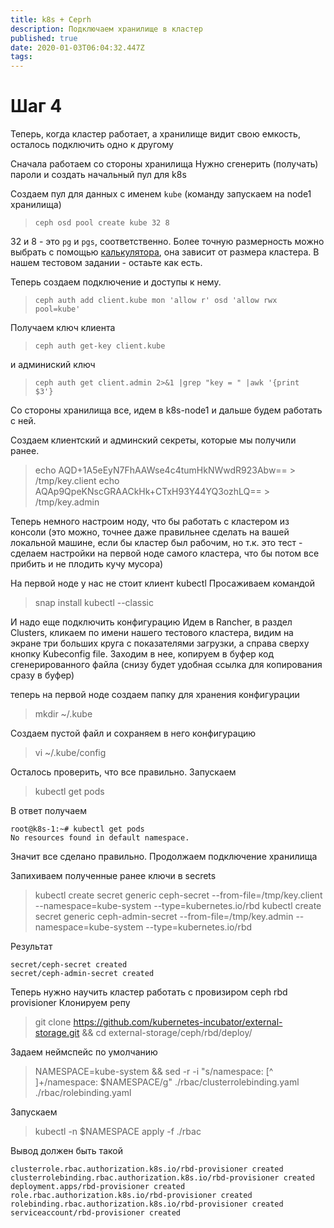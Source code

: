 ```yaml
---
title: k8s + Ceprh
description: Подключаем хранилище в кластер
published: true
date: 2020-01-03T06:04:32.447Z
tags: 
---
```


# Шаг 4
Теперь, когда кластер работает, а хранилище видит свою емкость, осталось подключить одно к другому

Сначала работаем со стороны хранилища
Нужно сгенерить (получать) пароли и создать начальный пул для k8s

Создаем пул для данных с именем `kube` (команду запускаем на node1 хранилища)

> `ceph osd pool create kube 32 8`

32 и 8 - это `pg` и `pgs`, соответственно. Более точную размерность можно выбрать с помощью [калькулятора](https://ceph.io/pgcalc/), она зависит от размера кластера. В нашем тестовом задании - остаьте как есть.

Теперь создаем подключение и доступы к нему.

> `ceph auth add client.kube mon 'allow r' osd 'allow rwx pool=kube'`

Получаем ключ клиента

> `ceph auth get-key client.kube`

и админиский ключ

> `ceph auth get client.admin 2>&1 |grep "key = " |awk '{print  $3'}`

Со стороны хранилища все, идем в k8s-node1 и дальше будем работать с ней.

Создаем клиентский и админский секреты, которые мы получили ранее.

> echo AQD+1A5eEyN7FhAAWse4c4tumHkNWwdR923Abw== > /tmp/key.client
> echo AQAp9QpeKNscGRAACkHk+CTxH93Y44YQ3ozhLQ== > /tmp/key.admin

Теперь немного настроим ноду, что бы работать с кластером из консоли (это можно, точнее даже правильнее сделать на вашей локальной машине, если бы кластер был рабочим, но т.к. это тест - сделаем настройки на первой ноде самого кластера, что бы потом все прибить и не плодить кучу мусора)

На первой ноде у нас не стоит клиент kubectl
Просаживаем командой

> snap install kubectl --classic

И надо еще подключить конфигурацию
Идем в Rancher, в раздел Clusters, кликаем по имени нашего тестового кластера, видим на экране три больших круга с показателями загрузки, а справа сверху кнопку Kubeconfig file. 
Заходим в нее, копируем в буфер код сгенерированного файла (снизу будет удобная ссылка для копирования сразу в буфер)

теперь на первой ноде создаем папку для хранения конфигурации

> mkdir ~/.kube

Создаем пустой файл и сохраняем в него конфигурацию

> vi ~/.kube/config

Осталось проверить, что все правильно.
Запускаем 

> kubectl get pods

В ответ получаем 

```
root@k8s-1:~# kubectl get pods
No resources found in default namespace.
```

Значит все сделано правильно.
Продолжаем подключение хранилища

Запихиваем полученные ранее ключи в secrets

> kubectl create secret generic ceph-secret --from-file=/tmp/key.client --namespace=kube-system --type=kubernetes.io/rbd
> kubectl create secret generic ceph-admin-secret --from-file=/tmp/key.admin --namespace=kube-system --type=kubernetes.io/rbd

Результат
```
secret/ceph-secret created
secret/ceph-admin-secret created
```

Теперь нужно научить кластер работать с провизиром ceph rbd provisioner
Клонируем репу

> git clone https://github.com/kubernetes-incubator/external-storage.git && cd external-storage/ceph/rbd/deploy/

Задаем неймспейс по умолчанию

> NAMESPACE=kube-system && sed -r -i "s/namespace: [^ ]+/namespace: $NAMESPACE/g" ./rbac/clusterrolebinding.yaml ./rbac/rolebinding.yaml

Запускаем

> kubectl -n $NAMESPACE apply -f ./rbac

Вывод должен быть такой
```
clusterrole.rbac.authorization.k8s.io/rbd-provisioner created
clusterrolebinding.rbac.authorization.k8s.io/rbd-provisioner created
deployment.apps/rbd-provisioner created
role.rbac.authorization.k8s.io/rbd-provisioner created
rolebinding.rbac.authorization.k8s.io/rbd-provisioner created
serviceaccount/rbd-provisioner created
```


